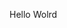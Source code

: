 Hello Wolrd













































































































































































































































































































































































































































































































































































































































































































































































































































































































































































































































































































































































































































































































































































































